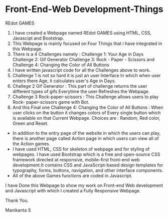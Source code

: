 # Front-End-Web Development-Things
 REdot GAMES
 1.  I have created a Webpage named  REdot GAMES using HTML, CSS, Javascipt and Bootstrap.
 2. This Webpage is mainly focused on Four Things that i have integrated in this Webpage.
 3. There is a 4 Challenges namely : Challenge 1: Your Age in Days
                                     Challenge 2: Gif Generator
                                     Challenge 3: Rock - Paper - Scissors and
                                     Challenge 4: Changing the Color of All Buttons
 4. I have written javascript code for all the Challenges above to work. 
 5. Challenge 1 is not so hard it is just an user Interface In which when user enters there Age, it calculates user's Age in Days.
 6. Challege 2 Gif Generator : This part of challenge returns the user different types of gifs Everytime the user Refreshes the Webpage.
 7. Challenge 3 Rock-paper-scissors : This Challenge allows users to play Rock- paper-scissors game with Bot.
 8. And this Final one Challenge 4: Changing the Color of All Buttons : When user clicks on the button it changes colors of 
 Every single button which is available on that Current Webpage. Choices are : Random, Red color, Green and Reset.

 * In addition to the entry page of the website in which the users can play, there is another page called Action page in 
 which users can view all of the Action games. 
 * I have used HTML, CSS for skeleton of webpage and for styling of webpages. I have used Bootstrap which is a free and open-source 
  CSS framework directed at responsive, mobile-first front-end web development.It contains CSS and JavaScript-based design 
  templates for typography, forms, buttons, navigation, and other interface components.
 * All of the above Games functions are coded in Javascript. 
 
 I have Done this Webpage to show my work on Front-end Web development and Javascript with which I created a Fully Responsive Webpage.
 
 Thank You.
 
 Manikanta S
